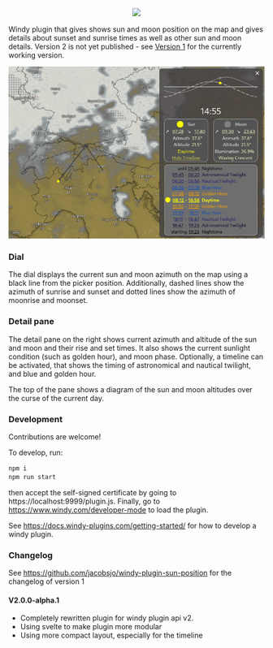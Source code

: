 <p align="center"><img src="https://www.windy.com/img/logo201802/logo-full-windycom-gray-v3.svg"></p>

Windy plugin that gives shows sun and moon position on the map and gives details about sunset and sunrise times as well as other sun and moon details. Version 2 is not yet published - see [Version 1](https://github.com/jacobsjo/windy-plugin-sun-position) for the currently working version.


![Sun detail pane](src/screenshot.png?raw=true "Screenshot of a dial showing directions and an info window")

### Dial
The dial displays the current sun and moon azimuth on the map using a black line from the picker position. Additionally, dashed lines show the azimuth of sunrise and sunset and dotted lines show the azimuth of moonrise and moonset.

### Detail pane
The detail pane on the right shows current azimuth and altitude of the sun and moon and their rise and set times. It also shows the current sunlight condition (such as golden hour), and moon phase. Optionally, a timeline can be activated, that shows the timing of astronomical and nautical twilight, and blue and golden hour.

The top of the pane shows a diagram of the sun and moon altitudes over the curse of the current day.

### Development
Contributions are welcome!

To develop, run:
```sh
npm i
npm run start
```
then accept the self-signed certificate by going to https://localhost:9999/plugin.js. Finally, go to https://www.windy.com/developer-mode to load the plugin.

See https://docs.windy-plugins.com/getting-started/ for how to develop a windy plugin. 

### Changelog
See https://github.com/jacobsjo/windy-plugin-sun-position for the changelog of version 1
#### V2.0.0-alpha.1
- Completely rewritten plugin for windy plugin api v2.
- Using svelte to make plugin more modular
- Using more compact layout, especially for the timeline